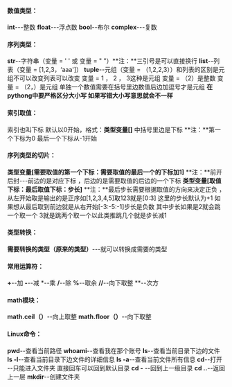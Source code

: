 #### 数值类型：

**int**---整数
**float**---浮点数
**bool**--布尔
**complex**---复数



#### 序列类型：

**str**--字符串（变量 = '  '  或 变量 = "  "）**注：**三引号是可以直接换行
**list**--列表（变量 = [1,2,3，‘aaa']）
**tuple**--元组（变量 = （1,2,2,3））和列表的区别是元组不可以改变列表可以改变  变量 = 1 ， 2 ， 3这种是元组 变量 = （2）是整数   变量 = （2，）是元组 单独一个数值需要在括号里边数值后边加逗号才是元组
**在pythong中要严格区分大小写 如果写错大小写意思就会不一样**

#### 索引取值：

索引也叫下标 默认以0开始，格式：**类型变量[]**  中括号里边是下标
**注：**第一个下标为0 最后一个下标从-1开始

#### 序列类型的切片：

**类型变量[需要取值的第一个下标：需要取值的最后一个的下标加1]**   **注：**前开后封---前边的是对应下标 ，后边的是需要取值的后边的一个下标
**类型变量[取值下标：最后取值下标：步长]**   **注：**最后步长需要根据取值的方向来决定正负  ，从左开始取是输出的是正序如[1,2,3,4,5]取123就是[0:3] 这里的步长默认为+1   如果想从最后取到前边就是从右开始[-3:-5:-1]步长是负数  其中步长如果是2就会跳一个取一个 3就是跳两个取一个以此类推跳几个就是步长减1

#### 类型转换：

**需要转换的类型（原来的类型）**---就可以转换成需要的类型



#### 常用运算符：

**+**--加
**-**--减
*--乘
**/**--除
**%**--取余
**//**--向下取整
**--次方

#### math模块：

**math.ceil（）**--向上取整
**math.floor（）**--向下取整

#### Linux命令：

**pwd**--查看当前路径
**whoami**--查看我在那个账号
**ls**--查看当前目录下边的文件
**ls -l**--查看当前目录下边文件的详细信息
**ls -a**--查看当前文件所有信息
**cd**--打开  --只能进入文件夹 直接回车可以回到默认目录
**cd -** --回到上一级目录
**cd ..**--返回上一层
**mkdir**--创建文件夹